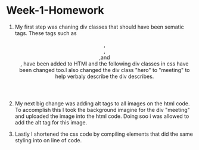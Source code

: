 # Week-1-Homework

1. My first step was chaning div classes that should have been sematic tags. These tags such as <header>, <section>,<aside>,and <footer>, have been added to HTMl and the following div classes in css have been changed too.I also changed the div class "hero" to "meeting" to help verbaly describe the div describes.

2. My next big change was adding alt tags to all images on the html code. To accomplish this I took the background imagine for the div "meeting" and uploaded the image into the html code. Doing soo i was allowed to add the alt tag for this image. 

3. Lastly I shortened the css code by compiling elements that did the same styling into on line of code. 